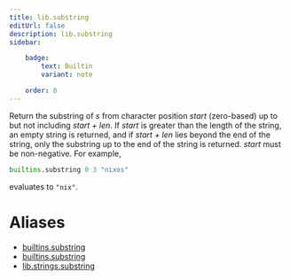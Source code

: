 ```yaml
---
title: lib.substring
editUrl: false
description: lib.substring
sidebar:

    badge:
        text: Builtin
        variant: note

    order: 8
---
```


Return the substring of *s* from character position *start*
(zero-based) up to but not including *start + len*. If *start* is
greater than the length of the string, an empty string is returned,
and if *start + len* lies beyond the end of the string, only the
substring up to the end of the string is returned. *start* must be
non-negative. For example,

```nix
builtins.substring 0 3 "nixos"
```

evaluates to `"nix"`.


# Aliases

- [builtins.substring](/nix-doc-comments/reference/builtins/builtins-substring)
- [builtins.substring](/nix-doc-comments/reference/builtins/builtins-substring)
- [lib.strings.substring](/nix-doc-comments/reference/lib/strings/lib-strings-substring)


